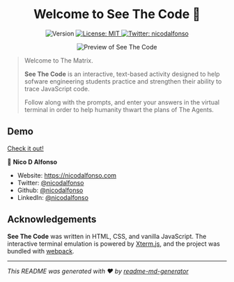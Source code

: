 <h1 align="center">Welcome to See The Code 👋</h1>
<p align="center">
  <img alt="Version" src="https://img.shields.io/badge/version-0.1.0-blue.svg?cacheSeconds=2592000" />
  <a href="https://mit-license.org/" target="_blank">
    <img alt="License: MIT" src="https://img.shields.io/badge/License-MIT-yellow.svg" />
  </a>
  <a href="https://twitter.com/nicodalfonso" target="_blank">
    <img alt="Twitter: nicodalfonso" src="https://img.shields.io/twitter/follow/nicodalfonso.svg?style=social" />
  </a>
</p>
<p align="center">
  <img alt="Preview of See The Code" src="./preview.gif" />
</p>


> Welcome to The Matrix.
>
> __See The Code__ is an interactive, text-based activity designed to help sofware engineering students practice and strengthen their ability to trace JavaScript code.
>
> Follow along with the prompts, and enter your answers in the virtual terminal in order to help humanity thwart the plans of The Agents.

## Demo

[Check it out!](https://nicodalfonso.github.io/see-the-code/)

👤 **Nico D Alfonso**

- Website: https://nicodalfonso.com
- Twitter: [@nicodalfonso](https://twitter.com/nicodalfonso)
- Github: [@nicodalfonso](https://github.com/nicodalfonso)
- LinkedIn: [@nicodalfonso](https://linkedin.com/in/nicodalfonso)

## Acknowledgements

__See The Code__ was written in HTML, CSS, and vanilla JavaScript. The interactive terminal emulation is powered by [Xterm.js](https://xtermjs.org/), and the project was bundled with [webpack](https://webpack.js.org/).

***
_This README was generated with ❤️ by [readme-md-generator](https://github.com/kefranabg/readme-md-generator)_